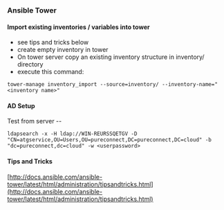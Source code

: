### Ansible Tower

#### Import existing inventories / variables into tower

* see tips and tricks below
* create empty inventory in tower
* On tower server copy an existing inventory structure in inventory/ directory
* execute this command:

```
tower-manage inventory_import --source=inventory/ --inventory-name="<inventory name>"
```

#### AD Setup

Test from server --

`ldapsearch -x -H ldap://WIN-REURSSQETGV -D "CN=atgservice,OU=Users,OU=pureconnect,DC=pureconnect,DC=cloud" -b "dc=pureconnect,dc=cloud" -w <userpassword>`

#### Tips and Tricks

[http://docs.ansible.com/ansible-tower/latest/html/administration/tipsandtricks.html](http://docs.ansible.com/ansible-tower/latest/html/administration/tipsandtricks.html)

